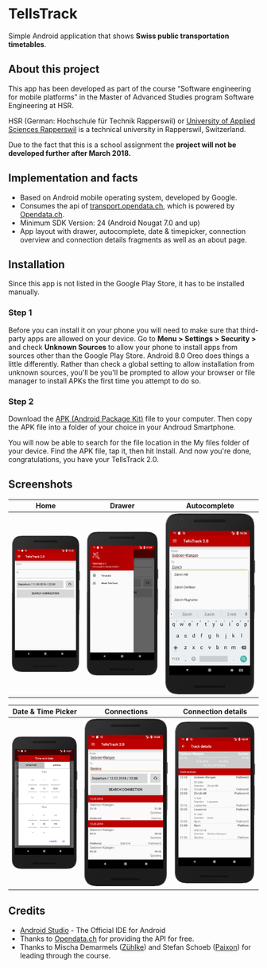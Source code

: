 # TellsTrack
Simple Android application that shows **Swiss public transportation timetables**.

## About this project
This app has been developed as part of the course “Software engineering for mobile platforms” in the Master of Advanced Studies program Software Engineering at HSR.

HSR (German: Hochschule für Technik Rapperswil) or [University of Applied Sciences Rapperswil](https://www.hsr.ch) is a technical university in Rapperswil, Switzerland.

Due to the fact that this is a school assignment the **project will not be developed further after March 2018.**

## Implementation and facts
* Based on Android mobile operating system, developed by Google.
* Consumes the api of [transport.opendata.ch](http://transport.opendata.ch/), which is powered by [Opendata.ch](https://opendata.ch/).
* Minimum SDK Version: 24 (Android Nougat 7.0 and up)
* App layout with drawer, autocomplete, date & timepicker, connection overview and connection details fragments as well as an about page.

## Installation
Since this app is not listed in the Google Play Store, it has to be installed manually.

### Step 1
Before you can install it on your phone you will need to make sure that third-party apps are allowed on your device. Go to **Menu > Settings > Security >** and check **Unknown Sources** to allow your phone to install apps from sources other than the Google Play Store. Android 8.0 Oreo does things a little differently. Rather than check a global setting to allow installation from unknown sources, you'll be you'll be prompted to allow your browser or file manager to install APKs the first time you attempt to do so.

### Step 2
Download the [APK (Android Package Kit)](https://github.com/philippbruhin/TellsTrack/blob/master/documentation/APK/app-debug.apk) file to your computer. Then copy the APK file into a folder of your choice in your Androud Smartphone.

You will now be able to search for the file location in the My files folder of your device. Find the APK file, tap it, then hit Install. And now you're done, congratulations, you have your TellsTrack 2.0. 



## Screenshots
Home | Drawer | Autocomplete
:-------------------------:|:-------------------------:|:-------------------------:
![Home](https://github.com/philippbruhin/TellsTrack/blob/master/documentation/Screenshots/01_home.png "Home")  |  ![Drawer](https://github.com/philippbruhin/TellsTrack/blob/master/documentation/Screenshots/02_drawer.png "Drawer") | ![Autocomplete](https://github.com/philippbruhin/TellsTrack/blob/master/documentation/Screenshots/03_autocomplete.png "Autocomplete")

Date & Time Picker | Connections | Connection details
:-------------------------:|:-------------------------:|:-------------------------:
![Date & Time Picker](https://github.com/philippbruhin/TellsTrack/blob/master/documentation/Screenshots/04_datetimepicker.png "Date & Time Picker")  |  ![Connection](https://github.com/philippbruhin/TellsTrack/blob/master/documentation/Screenshots/05_connection.png "Connection")  |  ![Connection details](https://github.com/philippbruhin/TellsTrack/blob/master/documentation/Screenshots/06_connection_details.png "Connection details")

## Credits
* [Android Studio](https://developer.android.com/studio/) - The Official IDE for Android
* Thanks to [Opendata.ch](https://opendata.ch/) for providing the API for free.
* Thanks to Mischa Demarmels ([Zühlke](https://www.zuehlke.com/)) and Stefan Schoeb ([Paixon](https://paixon.ch/)) for leading through the course.
